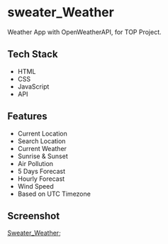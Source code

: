 # sweater_Weather

Weather App with OpenWeatherAPI, for TOP Project.

## Tech Stack

- HTML
- CSS
- JavaScript
- API


## Features

- Current Location
- Search Location
- Current Weather 
- Sunrise & Sunset
- Air Pollution
- 5 Days Forecast
- Hourly Forecast
- Wind Speed
- Based on UTC Timezone

## Screenshot

[Sweater_Weather](./Sweater_Weather_Screenshot.png);